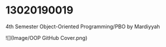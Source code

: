 # 13020190019

4th Semester Object-Oriented Programming/PBO by Mardiyyah


![](Image/OOP GitHub Cover.png)
